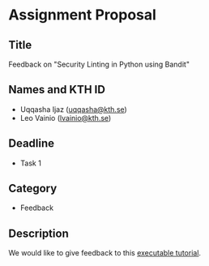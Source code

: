 # Assignment Proposal

## Title

Feedback on "Security Linting in Python using Bandit"

## Names and KTH ID

  - Uqqasha Ijaz (uqqasha@kth.se)
  - Leo Vainio (lvainio@kth.se)

## Deadline

- Task 1

## Category

- Feedback

## Description
We would like to give feedback to this [executable tutorial](https://github.com/KTH/devops-course/pull/2453).
